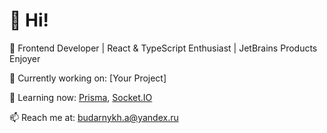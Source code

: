 # 👋 Hi!

🚀 Frontend Developer | React & TypeScript Enthusiast | JetBrains Products Enjoyer

🔧 Currently working on: [Your Project]

🧠 Learning now: [Prisma](https://www.prisma.io/), [Socket.IO](https://socket.io/)

📫 Reach me at: budarnykh.a@yandex.ru

<script src="https://gist.github.com/s-shivangi/7b54ec766cf446cafeb83882b590174d.js"></script>
